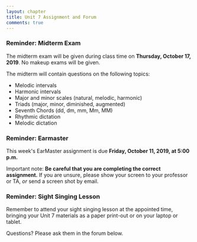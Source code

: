 ```yaml
---
layout: chapter
title: Unit 7 Assignment and Forum
comments: true
---
```


### Reminder: Midterm Exam

The midterm exam will be given during class time on **Thursday, October 17, 2019**. No makeup exams will be given.

The midterm will contain questions on the following topics:

- Melodic intervals
- Harmonic intervals
- Major and minor scales (natural, melodic, harmonic)
- Triads (major, minor, diminished, augmented)
- Seventh Chords (dd, dm, mm, Mm, MM)
- Rhythmic dictation
- Melodic dictation

### Reminder: Earmaster 

This week's EarMaster assignment is due **Friday, October 11, 2019, at 5:00 p.m.**

Important note: **Be careful that you are completing the correct assignment.** If you are unsure, please show your screen to your professor or TA, *or* send a screen shot by email. 

### Reminder: Sight Singing Lesson 

Remember to attend your sight singing lesson at the appointed time, bringing your Unit 7 materials as a paper print-out or on your laptop or tablet. 

Questions? Please ask them in the forum below.